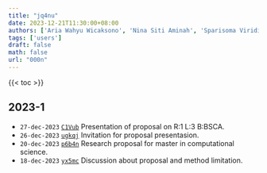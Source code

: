 ```yaml
---
title: "jq4nu"
date: 2023-12-21T11:30:00+08:00
authors: ['Aria Wahyu Wicaksono', 'Nina Siti Aminah', 'Sparisoma Viridi']
tags: ['users']
draft: false
math: false
url: "000n"
---
```

{{< toc >}}


## 2023-1
+ `27-dec-2023` [`C1Vub`](https://www.instagram.com/p/C1VubxIveo3/) Presentation of proposal on R:1 L:3 B:BSCA.
+ `26-dec-2023` [`ugkqj`](https://osf.io/ugkqj) Invitation for proposal presentasion.
+ `20-dec-2023` [`p6b4n`](https://osf.io/p6b4n) Research proposal for master in computational science.
+ `18-dec-2023` [`yx5mc`](https://osf.io/yx5mc) Discussion about proposal and method limitation.
